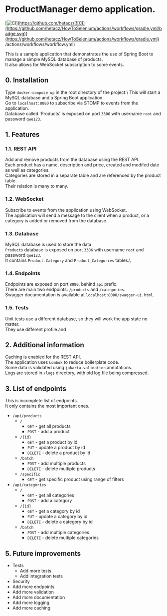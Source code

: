 # ProductManager demo application.

[![CI](https://github.com/hetacz/ProductManager/actions/workflows/workflow.yml/badge.svg)](https://github.com/hetacz/[![CI](https://github.com/hetacz/HowToSelenium/actions/workflows/gradle.yml/badge.svg)](https://github.com/hetacz/HowToSelenium/actions/workflows/gradle.yml)
/actions/workflows/workflow.yml)


This is a sample application that demonstrates the use of Spring Boot to manage a simple MySQL database of products.\
It also allows for WebSocket subscription to some events.

## 0. Installation

Type `docker-compose up` in the root directory of the project.\ 
This will start a MySQL database and a Spring Boot application.\
Go to `localhost:8080` to subscribe via STOMP to events from the application.\
Database called 'Products' is exposed on port `3306` with username `root` and password `qwe123`.

## 1. Features

### 1.1. REST API

Add and remove products from the database using the REST API.\
Each product has a name, description and price, created and modifed date as well as categories.\
Categories are stored in a separate table and are referenced by the product table.\
Their relation is many to many.

### 1.2. WebSocket

Subscribe to events from the application using WebSocket.\
The application will send a message to the client when a product, or a category is added or removed from the database.

### 1.3. Database

MySQL database is used to store the data.\
`Products` database is exposed on port `3306` with username `root` and password `qwe123`.\
It contains `Product`. `Category` and `Product_Categories` tables.\ 

### 1.4. Endpoints

Endpoints are exposed on port `8080`, behind `api` prefix.\
There are main two endpoints: `/products` and `/categories`.\
Swagger documentation is available at `localhost:8080/swagger-ui.html`.

### 1.5. Tests

Unit tests use a different database, so they will work the app state no matter.\
They use different profile and 

## 2. Additional information

Caching is enabled for the REST API.\
The application uses `Lombok` to reduce boilerplate code.\
Some data is validated using `jakarta.validation` annotations.\
Logs are stored in `/logs` directory, with old log file being compressed.

## 3. List of endpoints

This is incomplete list of endpoints.\
It only contains the most important ones.

- `/api/products`
  - `/`
    - `GET` - get all products
    - `POST` - add a product
  - `/{id}`
    - `GET` - get a product by id
    - `PUT` - update a product by id
    - `DELETE` - delete a product by id
  - `/batch`
    - `POST` - add multiple products
    - `DELETE` - delete multiple products
  - `/specific`
    - `GET` - get specific product using range of filters
- `/api/categories`
  - `/`
    - `GET` - get all categories
    - `POST` - add a category
  - `/{id}`
    - `GET` - get a category by id
    - `PUT` - update a category by id
    - `DELETE` - delete a category by id
  - `/batch`
    - `POST` - add multiple categories
    - `DELETE` - delete multiple categories
  
## 5. Future improvements

- Tests
    - Add more tests
    - Add integration tests
- Security
- Add more endpoints
- Add more validation
- Add more documentation
- Add more logging
- Add more caching
